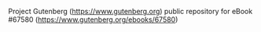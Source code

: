 Project Gutenberg (https://www.gutenberg.org) public repository for
eBook #67580 (https://www.gutenberg.org/ebooks/67580)
